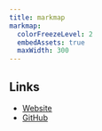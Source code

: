 ```yaml
---
title: markmap
markmap:
  colorFreezeLevel: 2
  embedAssets: true
  maxWidth: 300
---
```


<script src="https://cdn.jsdelivr.net/npm/d3@7"></script>
<script src="https://cdn.jsdelivr.net/npm/markmap-view"></script>

## Links

- [Website](https://markmap.js.org/)
- [GitHub](https://github.com/gera2ld/markmap)

<svg id="markmap" style="width: 800px; height: 800px"></svg>

<script src="https://cdn.jsdelivr.net/npm/markmap-lib@0.15"></script>
<script>
  const { Transformer } = window.markmap;

  <!-- // 1. transform Markdown
  const { root, features } = transformer.transform(markdown);

  // 2. get assets
  // either get assets required by used features
  const assets = transformer.getUsedAssets(features);

  // or get all possible assets that could be used later
  const assets = transformer.getAssets(); -->

</script>
